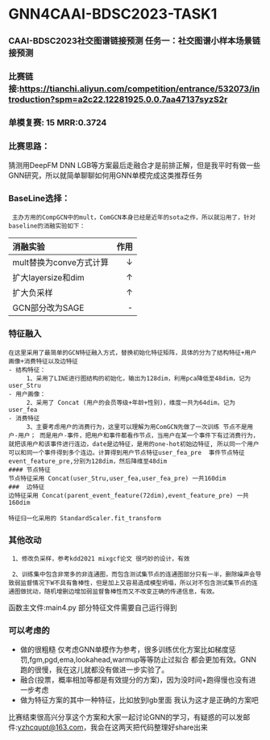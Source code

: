 # GNN4CAAI-BDSC2023-TASK1
### CAAI-BDSC2023社交图谱链接预测 任务一：社交图谱小样本场景链接预测
### 比赛链接:https://tianchi.aliyun.com/competition/entrance/532073/introduction?spm=a2c22.12281925.0.0.7aa47137syzS2r
### 单模复赛: 15  MRR:0.3724
### 比赛思路：

  猜测用DeepFM DNN LGB等方案最后走融合才是前排正解，但是我平时有做一些GNN研究，所以就简单聊聊如何用GNN单模完成这类推荐任务

  ### BaseLine选择：
     主办方用的CompGCN中的mult，ComGCN本身已经是近年的sota之作，所以就沿用了，针对baseline的消融实验如下：
     
| 消融实验 | 作用 | 
| :-----| ----: |
| mult替换为conve方式计算 | $\downarrow$ |
| 扩大layersize和dim |$\uparrow$ |
| 扩大负采样 |$\uparrow$ |
| GCN部分改为SAGE |-|

### 特征融入
    在这里采用了最简单的GCN特征融入方式，替换初始化特征矩阵，具体的分为了结构特征+用户画像+消费特征以及边特征
    - 结构特征：
         1、采用了LINE进行图结构的初始化，输出为128dim，利用pca降低至48dim，记为user_Stru
    - 用户画像：
         2、采用了 Concat (用户的会员等级+年龄+性别)，维度一共为64dim，记为user_fea
    - 消费特征
         3、主要考虑用户的消费行为，这里可以理解为用ComGCN先做了一次训练 节点不是用户-用户； 而是用户-事件，把用户和事件都看作节点，当用户在某一个事件下有过消费行为，就把该用户和该事件进行连边，date是边特征，是用的one-hot初始边特征, 所以同一个用户可以和同一个事件得到多个连边。计算得到用户节点特征user_fea_pre  事件节点特征event_feature_pre,分别为128dim，然后降维至48dim
    #### 节点特征
    节点特征采用 Concat(user_Stru,user_fea,user_fea_pre) 一共160dim
    ###  边特征
    边特征采用 Concat(parent_event_feature(72dim),event_feature_pre) 一共160dim

    特征归一化采用的 StandardScaler.fit_transform
### 其他改动

     1、修改负采样，参考kdd2021 mixgcf论文 很巧妙的设计，有效
     
     2、训练集中包含非常多的非连通图，而包含测试集节点的连通图部分只有一半，删除噪声会导致弱监督情况下W不具有鲁棒性，但是加上又容易造成模型坍塌，所以对不包含测试集节点的连通图做扰动，随机增删边增加弱监督鲁棒性而又不改变正确的传递信息，有效。

函数主文件:main4.py  部分特征文件需要自己运行得到



### 可以考虑的
- 做的很粗糙 仅考虑GNN单模作为参考，很多训练优化方案比如梯度惩罚,fgm,pgd,ema,lookahead,warmup等等防止过拟合 都会更加有效。GNN跑的很慢，我在这儿就都没有做进一步实验了。
- 融合(投票，概率相加等都是有效提分的方案)，因为没时间+跑得慢也没有进一步考虑
- 做为特征方案的其中一种特征，比如放到lgb里面 我认为这才是正确的方案吧

比赛结束很高兴分享这个方案和大家一起讨论GNN的学习，有疑惑的可以发邮件:yzhcqupt@163.com，我会在这两天把代码整理好share出来




  
